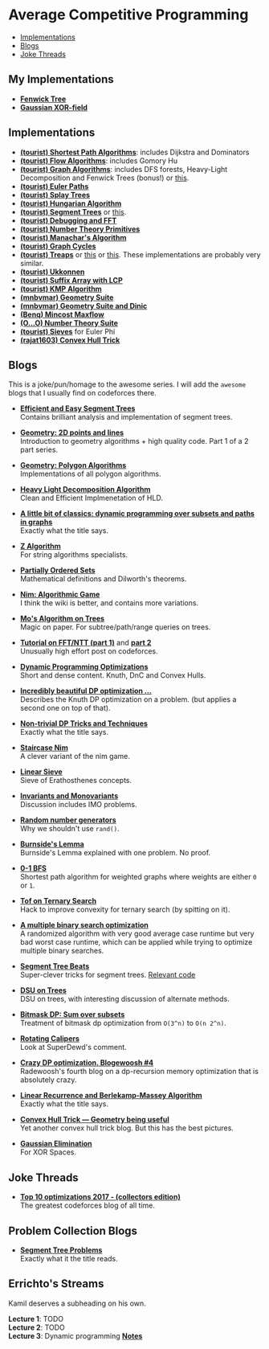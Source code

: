 # Average Competitive Programming

* [Implementations](#implementations)
* [Blogs](#blogs)
* [Joke Threads](#joke-threads)

## My Implementations

* [__Fenwick Tree__](https://codeforces.com/contest/1099/submission/48487650) 
* [__Gaussian XOR-field__](https://codeforces.com/contest/959/submission/48913934)  

## Implementations

* [__(tourist) Shortest Path Algorithms__](https://codeforces.com/contest/757/submission/32228238): includes Dijkstra and Dominators
* [__(tourist) Flow Algorithms__](https://codeforces.com/contest/343/submission/31188435): includes Gomory Hu
* [__(tourist) Graph Algorithms__](https://codeforces.com/contest/860/submission/32159885): includes DFS forests, Heavy-Light Decomposition and Fenwick Trees (bonus!) or [this](https://codeforces.com/contest/966/submission/37721887).
* [__(tourist) Euler Paths__](https://codeforces.com/contest/723/submission/32231520)  
* [__(tourist) Splay Trees__](https://codeforces.com/contest/899/submission/44463457)  
* [__(tourist) Hungarian Algorithm__](https://codeforces.com/contest/575/submission/32309104)
* [__(tourist) Segment Trees__](https://codeforces.com/contest/875/submission/31464970)  or [this](https://codeforces.com/contest/981/submission/38663058).
* [__(tourist) Debugging and FFT__](https://codeforces.com/contest/986/submission/42104811)  
* [__(tourist) Number Theory Primitives__](https://codeforces.com/contest/986/submission/38743952)  
* [__(tourist) Manachar's Algorithm__](https://codeforces.com/contest/17/submission/31475739)
* [__(tourist) Graph Cycles__](https://codeforces.com/contest/859/submission/30760471)  
* [__(tourist) Treaps__](https://codeforces.com/contest/856/submission/30270604) or [this](https://codeforces.com/contest/762/submission/44462504) or [this](https://codeforces.com/contest/899/submission/44463469). These implementations are probably very similar. 
* [__(tourist) Ukkonnen__](https://codeforces.com/contest/1037/submission/42390789)  
* [__(tourist) Suffix Array with LCP__](https://codeforces.com/contest/1043/submission/45151661)  
* [__(tourist) KMP Algorithm__](https://codeforces.com/contest/1055/submission/45528324)  
* [__(mnbvmar) Geometry Suite__](https://codeforces.com/contest/1078/submission/45942470)  
* [__(mnbvmar) Geometry Suite and Dinic__](https://codeforces.com/contest/1055/submission/45543950)  
* [__(Benq) Mincost Maxflow__](https://codeforces.com/contest/1061/submission/46078212)  
* [__(O...O) Number Theory Suite__](https://codeforces.com/contest/687/submission/18786970)  
* [__(tourist) Sieves__](https://codeforces.com/contest/776/submission/24922427) for Euler Phi
* [__(rajat1603) Convex Hull Trick__](https://codeforces.com/contest/1083/submission/46994711)  


## Blogs

This is a joke/pun/homage to the awesome series. I will add the `awesome` blogs 
that I usually find on codeforces there.

* [__Efficient and Easy Segment Trees__](https://codeforces.com/blog/entry/18051)  
  Contains brilliant analysis and implementation of segment trees.

* [__Geometry: 2D points and lines__](https://codeforces.com/blog/entry/48122)  
  Introduction to geometry algorithms + high quality code. Part 1 of a 2 part series.

* [__Geometry: Polygon Algorithms__](https://codeforces.com/blog/entry/48868)  
  Implementations of all polygon algorithms.

* [__Heavy Light Decomposition Algorithm__](https://codeforces.com/blog/entry/22072)  
  Clean and Efficient Implmenetation of HLD.

* [__A little bit of classics: dynamic programming over subsets and paths in graphs__](https://codeforces.com/blog/entry/337)  
  Exactly what the title says.

* [__Z Algorithm__](https://codeforces.com/blog/entry/3107)  
  For string algorithms specialists.

* [__Partially Ordered Sets__](https://codeforces.com/blog/entry/3781)  
  Mathematical definitions and Dilworth's theorems.

* [__Nim: Algorithmic Game__](https://codeforces.com/blog/entry/3657)  
  I think the wiki is better, and contains more variations.

* [__Mo's Algorithm on Trees__](https://codeforces.com/blog/entry/43230)  
  Magic on paper. For subtree/path/range queries on trees.

* [__Tutorial on FFT/NTT (part 1)__](https://codeforces.com/blog/entry/43499) and [__part 2__](https://codeforces.com/blog/entry/48798)  
  Unusually high effort post on codeforces.
  
* [__Dynamic Programming Optimizations__](https://codeforces.com/blog/entry/8219)  
  Short and dense content. Knuth, DnC and Convex Hulls.

* [__Incredibly beautiful DP optimization ...__](https://codeforces.com/blog/entry/49691)  
  Describes the Knuth DP optimization on a problem. (but applies a second one on top of that).
  
* [__Non-trivial DP Tricks and Techniques__](https://codeforces.com/blog/entry/47764)  
  Exactly what the title says.

* [__Staircase Nim__](https://codeforces.com/blog/entry/44651)  
  A clever variant of the nim game.

* [__Linear Sieve__](https://codeforces.com/blog/entry/54090)  
  Sieve of Erathosthenes concepts.

* [__Invariants and Monovariants__](https://codeforces.com/blog/entry/57216)  
  Discussion includes IMO problems.

* [__Random number generators__](https://codeforces.com/blog/entry/61587)  
  Why we shouldn't use `rand()`.

* [__Burnside's Lemma__](https://codeforces.com/blog/entry/62401)  
  Burnside's Lemma explained with one problem. No proof.

* [__0-1 BFS__](https://codeforces.com/blog/entry/22276)  
  Shortest path algorithm for weighted graphs where weights are either `0` or `1`.

* [__Tof on Ternary Search__](https://codeforces.com/blog/entry/60702)  
  Hack to improve convexity for ternary search (by spitting on it).

* [__A multiple binary search optimization__](https://codeforces.com/blog/entry/62602)  
  A randomized algorithm with very good average case runtime but very bad worst case runtime, which can be applied while trying to optimize multiple binary searches.

* [__Segment Tree Beats__](https://codeforces.com/blog/entry/57319)  
  Super-clever tricks for segment trees. [Relevant code](https://codeforces.com/contest/855/submission/30680703)  
  
* [__DSU on Trees__](https://codeforces.com/blog/entry/44351)  
  DSU on trees, with interesting discussion of alternate methods.  
  
* [__Bitmask DP: Sum over subsets__](https://codeforces.com/blog/entry/45223)  
  Treatment of bitmask dp optimization from ```O(3^n)``` to ```O(n 2^n)```.
  
* [__Rotating Calipers__](https://codeforces.com/blog/entry/46162)  
  Look at SuperDewd's comment.
 
* [__Crazy DP optimization. Blogewoosh #4__](https://codeforces.com/blog/entry/61501)  
  Radewoosh's fourth blog on a dp-recursion memory optimization that is absolutely crazy.
  
* [__Linear Recurrence and Berlekamp-Massey Algorithm__](https://codeforces.com/blog/entry/61306)  
  Exactly what the title says.  
  
* [__Convex Hull Trick — Geometry being useful__](https://codeforces.com/blog/entry/63823)  
  Yet another convex hull trick blog. But this has the best pictures.  
  
* [__Gaussian Elimination__](https://codeforces.com/blog/entry/60003)  
  For XOR Spaces.

## Joke Threads

* [__Top 10 optimizations 2017 - (collectors edition)__](https://codeforces.com/blog/entry/53168)  
  The greatest codeforces blog of all time.


## Problem Collection Blogs

* [__Segment Tree Problems__](https://codeforces.com/blog/entry/22616)  
  Exactly what it the title reads.

## Errichto's Streams

Kamil deserves a subheading on his own. 

__Lecture 1__: TODO  
__Lecture 2__: TODO  
__Lecture 3__: Dynamic programming [__Notes__](https://codeforces.com/blog/entry/63533)  
